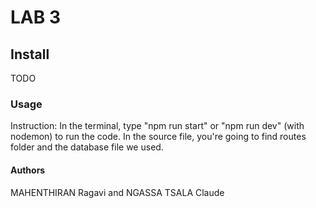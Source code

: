 # LAB 3

## Install

TODO

### Usage

Instruction:
In the terminal, type "npm run start" or "npm run dev" (with nodemon) to run the code.
In the source file, you're going to find routes folder and the database file we used.

#### Authors

MAHENTHIRAN Ragavi and NGASSA TSALA Claude
